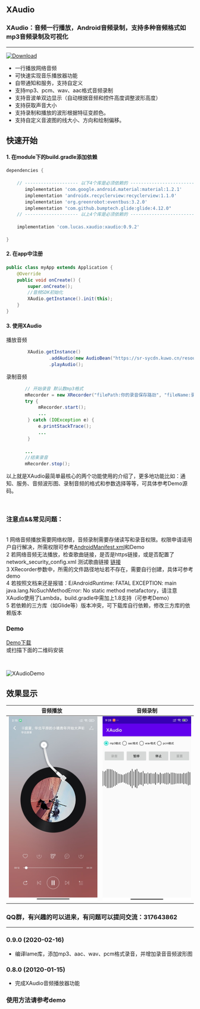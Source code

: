 ## XAudio

### XAudio：音频一行播放，Android音频录制，支持多种音频格式如mp3音频录制及可视化
---------------------------------

[ ![Download](https://api.bintray.com/packages/lucasxu/maven/xaudio/images/download.svg?version=0.9.2) ](https://bintray.com/lucasxu/maven/xaudio/0.9.2/link)

* 一行播放网络音频
* 可快速实现音乐播放器功能
* 自带通知和服务，支持自定义
* 支持mp3、pcm、wav、aac格式音频录制
* 支持音波单双边显示（自动根据音频和控件高度调整波形高度）
* 支持获取声音大小
* 支持录制和播放的波形根据特征变颜色。
* 支持自定义音波图的线大小、方向和绘制偏移。


## 快速开始

#### 1. 在module下的build.gradle添加依赖

``` groovy
dependencies {

    // -------------------- 以下4个库是必须依赖的 ----------------------------
       implementation 'com.google.android.material:material:1.2.1'
       implementation 'androidx.recyclerview:recyclerview:1.1.0'
       implementation 'org.greenrobot:eventbus:3.2.0'
       implementation "com.github.bumptech.glide:glide:4.12.0"
    // -------------------- 以上4个库是必须依赖的 ----------------------------

    implementation 'com.lucas.xaudio:xaudio:0.9.2'

}
```

#### 2. 在app中注册

```java
public class myApp extends Application {
    @Override
    public void onCreate() {
        super.onCreate();
        //音频SDK初始化
        XAudio.getInstance().init(this);
    }
}
```

#### 3. 使用XAudio

播放音频

```java
        XAudio.getInstance()
                .addAudio(new AudioBean("https://sr-sycdn.kuwo.cn/resource/n2/33/25/2629654819.mp3"))
                .playAudio();
```
 录制音频
 ```java
        // 开始录音 默认数mp3格式
        mRecorder = new XRecorder("filePath:你的录音保存路劲", "fileName:录音保存的名称");
        try {
             mRecorder.start();
             ...
         } catch (IOException e) {
             e.printStackTrace();
             ...
         }

        ...
        //结束录音
        mRecorder.stop();

 ```

 以上就是XAudio最简单最核心的两个功能使用的介绍了，更多地功能比如：通知、服务、音频波形图、录制音频的格式和参数选择等等，可具体参考Demo源码。

<br/>

### 注意点&&常见问题：
<br/> 1 网络音频播放需要网络权限，音频录制需要存储读写和录音权限。权限申请请用户自行解决，所需权限可参考[AndroidManifest.xml](./app/src/main/AndroidManifest.xml)和Demo
<br/> 2 若网络音频无法播放，检查歌曲链接，是否是https链接，或是否配置了network_security_config.xml
  测试歌曲链接 [链接](https://sr-sycdn.kuwo.cn/resource/n2/33/25/2629654819.mp3)
<br/> 3 XRecorder参数中，所需的文件路径地址若不存在，需要自行创建，具体可参考demo
<br/> 4 若按照文档来还是报错：E/AndroidRuntime: FATAL EXCEPTION: main java.lang.NoSuchMethodError: No static method metafactory，请注意XAudio使用了Lambda，build.gradle中需加上1.8支持（可参考Demo）
<br/> 5 若依赖的三方库（如Glide等）版本冲突，可下载库自行依赖，修改三方库的依赖版本

### Demo
[Demo下载](./XAudioDemo.apk)
<br/>
或扫描下面的二维码安装

<br/>

![XAudioDemo](https://www.pgyer.com/app/qrcode/hsVA)


## 效果显示
| 音频播放   | 音频录制  |
|:-----------:|:--------:|
|![](./01.jpg) | ![](./02.jpg) |


### QQ群，有兴趣的可以进来，有问题可以提问交流：317643862

----------------------------------------------------

### 0.9.0 (2020-02-16)

* 编译lame库，添加mp3、aac、wav、pcm格式录音，并增加录音音频波形图

### 0.8.0 (20120-01-15)

* 完成XAudio音频播放器功能

### 使用方法请参考demo





